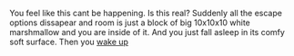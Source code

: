 You feel like this cant be happening. Is this real? Suddenly all the 
escape options dissapear and room is just a block of big 10x10x10 white
marshmallow and you are inside of it. And you just fall asleep in its 
comfy soft surface. Then you 
[wake up](../../../../../marshmallow.md)
